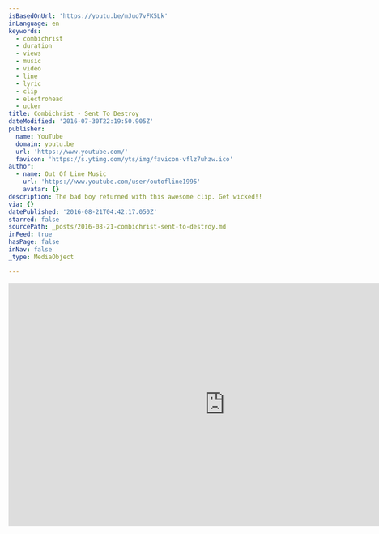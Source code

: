 ```yaml
---
isBasedOnUrl: 'https://youtu.be/mJuo7vFK5Lk'
inLanguage: en
keywords:
  - combichrist
  - duration
  - views
  - music
  - video
  - line
  - lyric
  - clip
  - electrohead
  - ucker
title: Combichrist - Sent To Destroy
dateModified: '2016-07-30T22:19:50.905Z'
publisher:
  name: YouTube
  domain: youtu.be
  url: 'https://www.youtube.com/'
  favicon: 'https://s.ytimg.com/yts/img/favicon-vflz7uhzw.ico'
author:
  - name: Out Of Line Music
    url: 'https://www.youtube.com/user/outofline1995'
    avatar: {}
description: The bad boy returned with this awesome clip. Get wicked!!!
via: {}
datePublished: '2016-08-21T04:42:17.050Z'
starred: false
sourcePath: _posts/2016-08-21-combichrist-sent-to-destroy.md
inFeed: true
hasPage: false
inNav: false
_type: MediaObject

---
```

<iframe src="https://cdn.embedly.com/widgets/media.html?src=https%3A%2F%2Fwww.youtube.com%2Fembed%2FmJuo7vFK5Lk%3Ffeature%3Doembed&amp;url=http%3A%2F%2Fwww.youtube.com%2Fwatch%3Fv%3DmJuo7vFK5Lk&amp;image=https%3A%2F%2Fi.ytimg.com%2Fvi%2FmJuo7vFK5Lk%2Fhqdefault.jpg&amp;key=b7d04c9b404c499eba89ee7072e1c4f7&amp;type=text%2Fhtml&amp;schema=youtube" width="854" height="480" scrolling="no" frameborder="0" allowfullscreen="" style=""></iframe>